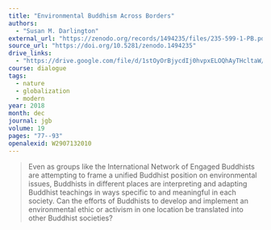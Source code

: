```yaml
---
title: "Environmental Buddhism Across Borders"
authors:
  - "Susan M. Darlington"
external_url: "https://zenodo.org/records/1494235/files/235-599-1-PB.pdf"
source_url: "https://doi.org/10.5281/zenodo.1494235"
drive_links:
  - "https://drive.google.com/file/d/1stOyOrBjycdIj0hvpxELOQhAyTHcltaW/view?usp=drivesdk"
course: dialogue
tags:
  - nature
  - globalization
  - modern
year: 2018
month: dec
journal: jgb
volume: 19
pages: "77--93"
openalexid: W2907132010
---
```


> Even as groups like the International Network of Engaged Buddhists are attempting to frame a unified Buddhist position on environmental issues, Buddhists in different places are interpreting and adapting Buddhist teachings in ways specific to and meaningful in each society.
> Can the efforts of Buddhists to develop and implement an environmental ethic or activism in one location be translated into other Buddhist societies?

